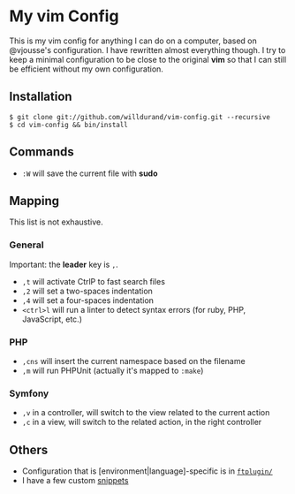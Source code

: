 My vim Config
=============

This is my vim config for anything I can do on a computer, based on @vjousse's
configuration. I have rewritten almost everything though. I try to keep a
minimal configuration to be close to the original **vim** so that I can still be
efficient without my own configuration.

Installation
------------

```
$ git clone git://github.com/willdurand/vim-config.git --recursive
$ cd vim-config && bin/install
```


Commands
--------

* `:W`      will save the current file with **sudo**


Mapping
-------

This list is not exhaustive.

### General

Important: the **leader** key is `,`.

* `,t`      will activate CtrlP to fast search files
* `,2`      will set a two-spaces indentation
* `,4`      will set a four-spaces indentation
* `<ctrl>l` will run a linter to detect syntax errors (for ruby, PHP,
  JavaScript, etc.)

### PHP

* `,cns`    will insert the current namespace based on the filename
* `,m`      will run PHPUnit (actually it's mapped to `:make`)

### Symfony

* `,v`      in a controller, will switch to the view related to the current
action
* `,c`      in a view, will switch to the related action, in the right
controller


Others
------

* Configuration that is [environment|language]-specific is in
[`ftplugin/`](https://github.com/willdurand/vim-config/tree/master/vim/ftplugin)
* I have a few custom
[snippets](https://github.com/willdurand/vim-config/tree/master/vim/snippets)
